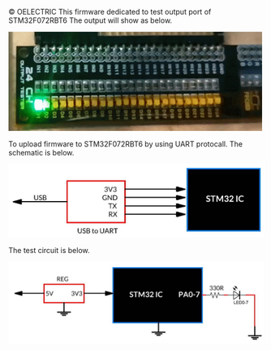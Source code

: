 © OELECTRIC
This firmware dedicated to test output port of STM32F072RBT6
The output will show as below.

![Test result](https://github.com/OELECTRIC/MCU/blob/master/STmicro/STM32F072RBT6/01_Quicktest/pic/MakeGIP.gif)

To upload firmware to STM32F072RBT6 by using UART protocall. The schematic is below.

![Upload Circuit](https://github.com/OELECTRIC/MCU/blob/master/STmicro/STM32F072RBT6/01_Quicktest/pic/pic1_PGM.jpg)

The test circuit is below.

![LED Test result](https://github.com/OELECTRIC/MCU/blob/master/STmicro/STM32F072RBT6/01_Quicktest/pic/pic2_run.jpg)
